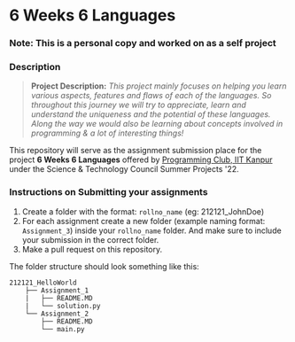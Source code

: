 # 6 Weeks 6 Languages

### Note: This is a personal copy and worked on as a self project

### Description

>**Project Description:** *This project mainly focuses on helping you learn various aspects, features and flaws of each of the languages. So throughout this journey we will try to appreciate, learn and understand the uniqueness and the potential of these languages. Along the way we would also be learning about concepts involved in programming & a lot of interesting things!*

This repository will serve as the assignment submission place for the project <b>6 Weeks 6 Languages</b> offered by [Programming Club, IIT Kanpur](https://pclub.in/) under the Science & Technology Council Summer Projects '22.

### Instructions on Submitting your assignments

1) Create a folder with the format: `rollno_name` (eg: 212121_JohnDoe)
2) For each assignment create a new folder (example naming format: `Assignment_3`) inside your `rollno_name` folder. And make sure to include your submission in the correct folder.
3) Make a pull request on this repository.

The folder structure should look something like this:
```
212121_HelloWorld
    ├── Assignment_1
    |   ├── README.MD
    |   └── solution.py
    └── Assignment_2
        ├── README.MD
        └── main.py
```